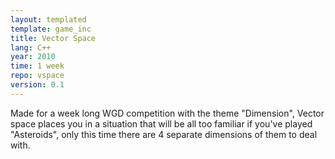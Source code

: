 ```yaml
---
layout: templated
template: game_inc
title: Vector Space
lang: C++
year: 2010
time: 1 week
repo: vspace
version: 0.1
---
```

Made for a week long WGD competition with the theme "Dimension",
Vector space places you in a situation that will be all too
familiar if you've played "Asteroids", only this time there are 4
separate dimensions of them to deal with.
